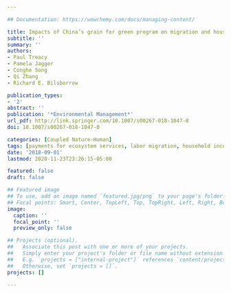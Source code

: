 ```yaml
---

## Documentation: https://wowchemy.com/docs/managing-content/

title: Impacts of China’s grain for green program on migration and household income
subtitle: ''
summary: ''
authors:
- Paul Treacy
- Pamela Jagger
- Conghe Song
- Qi Zhang
- Richard E. Bilsborrow

publication_types:
- '2'
abstract: ''
publication: '*Environmental Management*'
url_pdf: http://link.springer.com/10.1007/s00267-018-1047-0
doi: 10.1007/s00267-018-1047-0

categories: [Coupled Nature-Human]
tags: [payments for ecosystem services, labor migration, household income]
date: '2018-09-01'
lastmod: 2020-11-23T23:26:15-05:00

featured: false
draft: false

## Featured image
## To use, add an image named `featured.jpg/png` to your page's folder.
## Focal points: Smart, Center, TopLeft, Top, TopRight, Left, Right, BottomLeft, Bottom, BottomRight.
image:
  caption: ''
  focal_point: ''
  preview_only: false

## Projects (optional).
##   Associate this post with one or more of your projects.
##   Simply enter your project's folder or file name without extension.
##   E.g. `projects = ["internal-project"]` references `content/project/deep-learning/index.md`.
##   Otherwise, set `projects = []`.
projects: []

---
```

